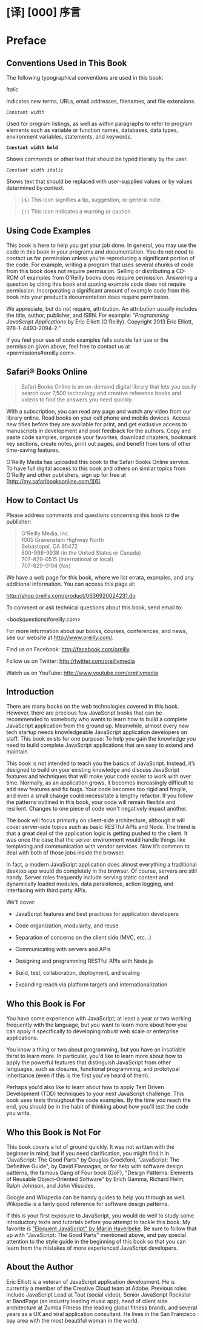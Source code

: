 # [译] [000] 序言

# Preface

## Conventions Used in This Book

The following typographical conventions are used in this book:

_Italic_

Indicates new terms, URLs, email addresses, filenames, and file extensions.

`Constant width`

Used for program listings, as well as within paragraphs to refer to program elements such as variable or function names, databases, data types, environment variables, statements, and keywords.

**`Constant width bold`**

Shows commands or other text that should be typed literally by the user.

_`Constant width italic`_

Shows text that should be replaced with user-supplied values or by values determined by context.

> `[$]` This icon signifies a tip, suggestion, or general note.
>
> `[!]` This icon indicates a warning or caution.

## Using Code Examples

This book is here to help you get your job done. In general, you may use the code in this book in your programs and documentation. You do not need to contact us for permission unless you’re reproducing a significant portion of the code. For example, writing a program that uses several chunks of code from this book does not require permission. Selling or distributing a CD-ROM of examples from O'Reilly books does require permission. Answering a question by citing this book and quoting example code does not require permission. Incorporating a significant amount of example code from this book into your product’s documentation does require permission.

We appreciate, but do not require, attribution. An attribution usually includes the title, author, publisher, and ISBN. For example: “_Programming JavaScript Applications_ by Eric Elliott (O'Reilly). Copyright 2013 Eric Elliott, 978-1-4493-2094-2.”

If you feel your use of code examples falls outside fair use or the permission given above, feel free to contact us at <permissions#oreilly.com>.

## Safari&reg; Books Online

> Safari Books Online is an on-demand digital library that lets you easily search over 7,500 technology and creative reference books and videos to find the answers you need quickly.

With a subscription, you can read any page and watch any video from our library online. Read books on your cell phone and mobile devices. Access new titles before they are available for print, and get exclusive access to manuscripts in development and post feedback for the authors. Copy and paste code samples, organize your favorites, download chapters, bookmark key sections, create notes, print out pages, and benefit from tons of other time-saving features.

O'Reilly Media has uploaded this book to the Safari Books Online service. To have full digital access to this book and others on similar topics from O'Reilly and other publishers, sign up for free at [http://my.safaribooksonline.com/][6].

## How to Contact Us

Please address comments and questions concerning this book to the publisher:

> O'Reilly Media, Inc.  
> 1005 Gravenstein Highway North  
> Sebastopol, CA 95472  
> 800-998-9938 (in the United States or Canada)  
> 707-829-0515 (international or local)  
> 707-829-0104 (fax)

We have a web page for this book, where we list errata, examples, and any additional information. You can access this page at:

<http://shop.oreilly.com/product/0636920024231.do>

To comment or ask technical questions about this book, send email to:

<bookquestions#oreilly.com>

For more information about our books, courses, conferences, and news, see our website at <http://www.oreilly.com/>.

Find us on Facebook: <http://facebook.com/oreilly>

Follow us on Twitter: <http://twitter.com/oreillymedia>

Watch us on YouTube: <http://www.youtube.com/oreillymedia>

## Introduction

There are many books on the web technologies covered in this book. However, there are precious few JavaScript books that can be recommended to somebody who wants to learn how to build a complete JavaScript application from the ground up. Meanwhile, almost every new tech startup needs knowledgeable JavaScript application developers on staff. This book exists for one purpose: To help you gain the knowledge you need to build complete JavaScript applications that are easy to extend and maintain.

This book is not intended to teach you the basics of JavaScript. Instead, it’s designed to build on your existing knowledge and discuss JavaScript features and techniques that will make your code easier to work with over time. Normally, as an application grows, it becomes increasingly difficult to add new features and fix bugs. Your code becomes too rigid and fragile, and even a small change could necessitate a lengthy refactor. If you follow the patterns outlined in this book, your code will remain flexible and resilient. Changes to one piece of code won't negatively impact another.

The book will focus primarily on client-side architecture, although it will cover server-side topics such as basic RESTful APIs and Node. The trend is that a great deal of the application logic is getting pushed to the client. It was once the case that the server environment would handle things like templating and communication with vendor services. Now it’s common to deal with both of those jobs inside the browser.

In fact, a modern JavaScript application does almost everything a traditional desktop app would do completely in the browser. Of course, servers are still handy. Server roles frequently include serving static content and dynamically loaded modules, data persistence, action logging, and interfacing with third party APIs.

We'll cover:

  * JavaScript features and best practices for application developers

  * Code organization, modularity, and reuse

  * Separation of concerns on the client side (MVC, etc...)

  * Communicating with servers and APIs

  * Designing and programming RESTful APIs with Node.js

  * Build, test, collaboration, deployment, and scaling

  * Expanding reach via platform targets and internationalization

## Who this Book is For

You have some experience with JavaScript; at least a year or two working frequently with the language, but you want to learn more about how you can apply it specifically to developing robust web scale or enterprise applications.

You know a thing or two about programming, but you have an insatiable thirst to learn more. In particular, you'd like to learn more about how to apply the powerful features that distinguish JavaScript from other languages, such as closures, functional programming, and prototypal inheritance (even if this is the first you've heard of them).

Perhaps you'd also like to learn about how to apply Test Driven Development (TDD) techniques to your next JavaScript challenge. This book uses tests throughout the code examples. By the time you reach the end, you should be in the habit of thinking about how you'll test the code you write.

## Who this Book is Not For

This book covers a lot of ground quickly. It was not written with the beginner in mind, but if you need clarification, you might find it in "JavaScript: The Good Parts" by Douglas Crockford, "JavaScript: The Definitive Guide", by David Flannagan, or for help with software design patterns, the famous Gang of Four book (GoF), "Design Patterns: Elements of Reusable Object-Oriented Software" by Erich Gamma, Richard Helm, Ralph Johnson, and John Vlissides.

Google and Wikipedia can be handy guides to help you through as well. Wikipedia is a fairly good reference for software design patterns.

If this is your first exposure to JavaScript, you would do well to study some introductory texts and tutorials before you attempt to tackle this book. My favorite is ["Eloquent JavaScript" by Marijn Haverbeke][8]. Be sure to follow that up with "JavaScript: The Good Parts" mentioned above, and pay special attention to the style guide in the beginning of this book so that you can learn from the mistakes of more experienced JavaScript developers.

## About the Author

Eric Elliott is a veteran of JavaScript application development. He is currently a member of the Creative Cloud team at Adobe. Previous roles include JavaScript Lead at Tout (social video), Senior JavaScript Rockstar at BandPage (an industry leading music app), head of client side architecture at Zumba Fitness (the leading global fitness brand), and several years as a UX and viral application consultant. He lives in the San Francisco bay area with the most beautiful woman in the world.

[6]: http://my.safaribooksonline.com/?portal=oreilly
[8]: http://eloquentjavascript.net/
